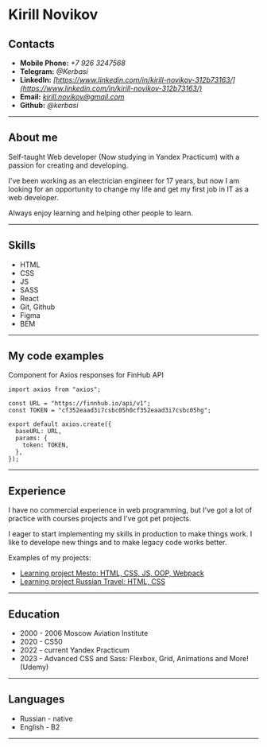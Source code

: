# **Kirill** Novikov

## Contacts

- **Mobile Phone:** _+7 926 3247568_
- **Telegram:** _@Kerbasi_
- **LinkedIn:** _[https://www.linkedin.com/in/kirill-novikov-312b73163/](https://www.linkedin.com/in/kirill-novikov-312b73163/)_
- **Email:** _[kirill.novikov@gmail.com](kirill.novikov@gmail.com)_
- **Github:** _@kerbasi_

---

## About me

Self-taught Web developer (Now studying in Yandex Practicum) with a passion for creating and developing.

I've been working as an electrician engineer for 17 years, but now I am looking for an opportunity to change my life and get my first job in IT as a web developer.

Always enjoy learning and helping other people to learn.

---

## Skills

- HTML
- CSS
- JS
- SASS
- React
- Git, Github
- Figma
- BEM

---

## My code examples

Component for Axios responses for FinHub API

```
import axios from "axios";

const URL = "https://finnhub.io/api/v1";
const TOKEN = "cf352eaad3i7csbc05h0cf352eaad3i7csbc05hg";

export default axios.create({
  baseURL: URL,
  params: {
    token: TOKEN,
  },
});
```

---

## Experience

I have no commercial experience in web programming, but I've got a lot of practice with courses projects and I've got pet projects.

I eager to start implementing my skills in production to make things work. I like to develope new things and to make legacy code works better.

Examples of my projects:

- [Learning project Mesto: HTML, CSS, JS, OOP, Webpack](https://github.com/kerbasi/mesto)
- [Learning project Russian Travel: HTML, CSS](https://github.com/kerbasi/russian-travel)

---

## Education

- 2000 - 2006 Moscow Aviation Institute
- 2020 - CS50
- 2022 - current Yandex Practicum
- 2023 - Advanced CSS and Sass: Flexbox, Grid, Animations and More! (Udemy)

---

## Languages

- Russian - native
- English - B2

---
